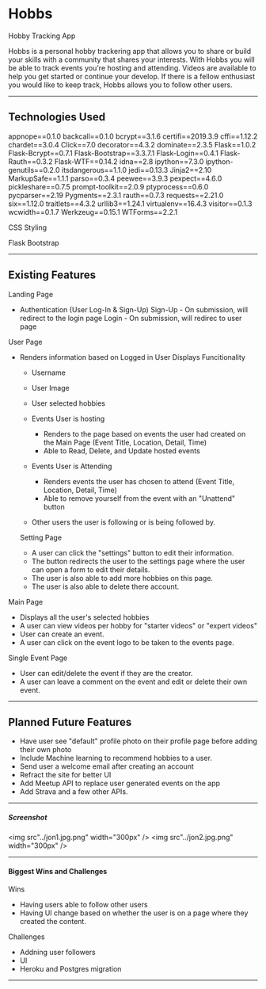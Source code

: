 # Hobbs

Hobby Tracking App

Hobbs is a personal hobby trackering app that allows you to share or build your skills with a community that shares your interests.
With Hobbs you will be able to track events you're hosting and attending. Videos are available to help you get started or continue your develop. 
If there is a fellow enthusiast you would like to keep track, Hobbs allows you to follow other users.



---

## Technologies Used

appnope==0.1.0
backcall==0.1.0
bcrypt==3.1.6
certifi==2019.3.9
cffi==1.12.2
chardet==3.0.4
Click==7.0
decorator==4.3.2
dominate==2.3.5
Flask==1.0.2
Flask-Bcrypt==0.7.1
Flask-Bootstrap==3.3.7.1
Flask-Login==0.4.1
Flask-Rauth==0.3.2
Flask-WTF==0.14.2
idna==2.8
ipython==7.3.0
ipython-genutils==0.2.0
itsdangerous==1.1.0
jedi==0.13.3
Jinja2==2.10
MarkupSafe==1.1.1
parso==0.3.4
peewee==3.9.3
pexpect==4.6.0
pickleshare==0.7.5
prompt-toolkit==2.0.9
ptyprocess==0.6.0
pycparser==2.19
Pygments==2.3.1
rauth==0.7.3
requests==2.21.0
six==1.12.0
traitlets==4.3.2
urllib3==1.24.1
virtualenv==16.4.3
visitor==0.1.3
wcwidth==0.1.7
Werkzeug==0.15.1
WTForms==2.2.1


CSS Styling

Flask Bootstrap 

---

## Existing Features

Landing Page

- Authentication (User Log-In & Sign-Up)
  Sign-Up - On submission, will redirect to the login page
  Login - On submission, will redirec to user page

User Page

- Renders information based on Logged in User
  Displays
  Funcitionality

  - Username
  - User Image
  - User selected hobbies
  - Events User is hosting
    - Renders to the page based on events the user had created on the Main Page (Event Title, Location, Detail, Time)
    - Able to Read, Delete, and Update hosted events
  - Events User is Attending

    - Renders events the user has chosen to attend (Event Title, Location, Detail, Time)
    - Able to remove yourself from the event with an "Unattend" button
    
  - Other users the user is following or is being followed by. 
  
  Setting Page 
  
    - A user can click the "settings" button to edit their information. 
    - The button redirects the user to the settings page where the user can open
      a form to edit their details. 
    - The user is also able to add more hobbies on this page.
    - The user is also able to delete there account. 



Main Page

- Displays all the user's selected hobbies 
- A user can view videos per hobby for "starter videos" or "expert videos"
- User can create an event. 
- A user can click on the event logo to be taken to the events page. 


Single Event Page 

- User can edit/delete the event if they are the creator.
- A user can leave a comment on the event and edit or delete their own event. 

---

## Planned Future Features


- Have user see "default" profile photo on their profile page before adding their own photo
- Include Machine learning to recommend hobbies to a user.
- Send user a welcome email after creating an account
- Refract the site for better UI 
- Add Meetup API to replace user generated events on the app
- Add Strava and a few other APIs. 

---

##### Screenshot


<img src"../jon1.jpg.png" width="300px" />
<img src"../jon2.jpg.png" width="300px" />


---

#### Biggest Wins and Challenges

Wins

- Having users able to follow other users
- Having UI change based on whether the user is on a page where they created the content. 


Challenges

- Addning user followers
- UI 
- Heroku and Postgres migration 

---

